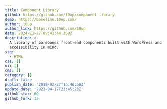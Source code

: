 ```yaml
---
title: Component Library
github: https://github.com/10up/component-library
demo: https://baseline.10up.com/
author: 10up
author_link: https://github.com/10up
date: 2024-11-27T09:41:44.368Z
description: >-
  A library of barebones front-end components built with WordPress and
  accessibility in mind.
ssg:
  - HTML
css: []
ui: []
cms: []
category: []
draft: false
publish_date: '2019-02-27T16:46:50Z'
update_date: '2023-04-17T23:45:23Z'
github_star: 60
github_fork: 12
---
```

